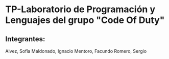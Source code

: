 # TP-Laboratorio de Programación y Lenguajes del grupo "Code Of Duty"

## Integrantes: 

Alvez, Sofía
Maldonado, Ignacio 
Mentoro, Facundo
Romero, Sergio





